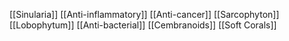 [[Sinularia]]
[[Anti-inflammatory]]
[[Anti-cancer]]
[[Sarcophyton]]
[[Lobophytum]]
[[Anti-bacterial]]
[[Cembranoids]]
[[Soft Corals]]
